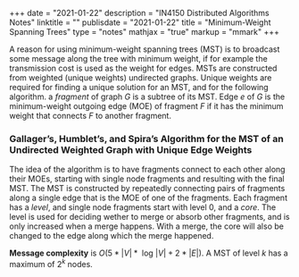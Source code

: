 +++
date = "2021-01-22"
description = "IN4150 Distributed Algorithms Notes"
linktitle = ""
publisdate = "2021-01-22"
title = "Minimum-Weight Spanning Trees"
type = "notes"
mathjax = "true"
markup = "mmark"
+++

A reason for using minimum-weight spanning trees (MST) is to broadcast some message along the tree with minimum weight, if for example the transmission cost is used as the weight for edges. MSTs are constructed from weighted (unique weights) undirected graphs. Unique weights are required for finding a unique solution for an MST, and for the following algorithm. a _fragment_ of graph $G$ is a subtree of its MST. Edge $e$ of $G$ is the minimum-weight outgoing edge (MOE) of fragment $F$ if it has the minimum weight that connects $F$ to another fragment.

### Gallager’s, Humblet’s, and Spira’s Algorithm for the MST of an Undirected Weighted Graph with Unique Edge Weights

The idea of the algorithm is to have fragments connect to each other along their MOEs, starting with single node fragments and resulting with the final MST. The MST is constructed by repeatedly connecting pairs of fragments along a single edge that is the MOE of one of the fragments. Each fragment has a _level_, and single node fragments start with level 0, and a _core_. The level is used for deciding wether to merge or absorb other fragments, and is only increased when a merge happens. With a merge, the core will also be changed to the edge along which the merge happened.

**Message complexity** is $O(5*|V|* \text{ log }|V|+2*|E|)$. A MST of level $k$ has a maximum of $2^k$ nodes.
